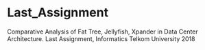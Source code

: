 # Last_Assignment
Comparative Analysis of Fat Tree, Jellyfish, Xpander in Data Center Architecture. Last Assignment, Informatics Telkom University 2018
